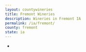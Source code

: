 ```yaml
---
layout: countywineries
title: Fremont Wineries
description: Wineries in Fremont IA
permalink: /ia/fremont/
county: fremont
state: ia
---
```

-

